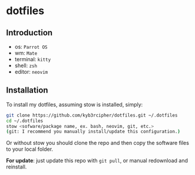 # dotfiles

## Introduction

- os: `Parrot OS`
- wm: `Mate`
- terminal: `kitty`
- shell: `zsh`
- editor: `neovim`

## Installation
To install my dotfiles, assuming stow is installed, simply:
```bash
git clone https://github.com/kyb3rcipher/dotfiles.git ~/.dotfiles
cd ~/.dotfiles
stow <sofware/package name, ex. bash, neovim, git, etc.>
(git: I recommend you manually install/update this configuration.)
```
Or without stow you should clone the repo and then copy the software files to your local folder.<br>

**For update**: just update this repo with `git pull`, or manual redownload and reinstall.
